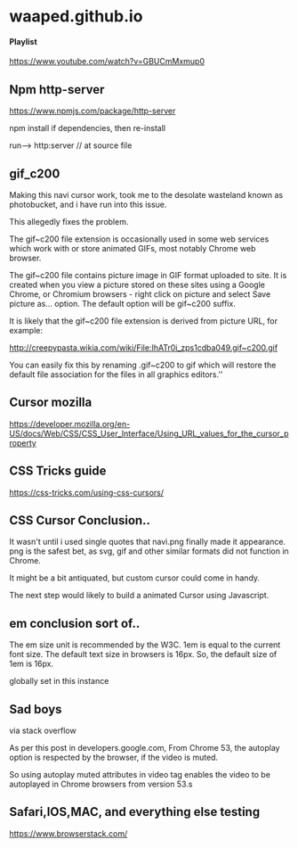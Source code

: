 # waaped.github.io

#### Playlist
https://www.youtube.com/watch?v=GBUCmMxmup0

## Npm http-server

https://www.npmjs.com/package/http-server

npm install if dependencies, then re-install

run--> http:server // at source file


## gif_c200

Making this navi cursor work, took me to the desolate wasteland known as photobucket, and i have run into this issue.

This allegedly fixes the problem.

The gif~c200 file extension is occasionally used in some web services which work with or store animated GIFs, most notably Chrome web browser.

The gif~c200 file contains picture image in GIF format uploaded to site. It is created when you view a picture stored on these sites using a Google Chrome, or Chromium browsers - right click on picture and select Save picture as... option. The default option will be gif~c200 suffix.

It is likely that the gif~c200 file extension is derived from picture URL, for example:

http://creepypasta.wikia.com/wiki/File:IhATr0i_zps1cdba049.gif~c200.gif

You can easily fix this by renaming .gif~c200 to gif which will restore the default file association for the files in all graphics editors.''

## Cursor mozilla

https://developer.mozilla.org/en-US/docs/Web/CSS/CSS_User_Interface/Using_URL_values_for_the_cursor_property

## CSS Tricks guide

https://css-tricks.com/using-css-cursors/

## CSS Cursor Conclusion..

It wasn't until i used single quotes that navi.png finally made it appearance.
png is the safest bet, as svg, gif and other similar formats did not function in Chrome.

It might be a bit antiquated, but custom cursor could come in handy.

The next step would likely to build a animated Cursor using Javascript.

## em conclusion sort of..

The em size unit is recommended by the W3C. 1em is equal to the current font size. The default text size in browsers is 16px. So, the default size of 1em is 16px.

globally set in this instance

## Sad boys

via stack overflow

As per this post in developers.google.com, From Chrome 53, the autoplay option is respected by the browser, if the video is muted.

So using autoplay muted attributes in video tag enables the video to be autoplayed in Chrome browsers from version 53.s

## Safari,IOS,MAC, and everything else testing

https://www.browserstack.com/

